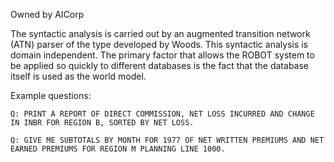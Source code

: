 Owned by AICorp

The syntactic analysis is carried out by an augmented transition network (ATN) parser of the type developed by Woods. This syntactic analysis is domain independent.
The primary factor that allows the ROBOT system to be applied so quickly to different databases is the fact that the database itself is used as the world model.

Example questions:

~~~
Q: PRINT A REPORT OF DIRECT COMMISSION, NET LOSS INCURRED AND CHANGE IN INBR FOR REGION B, SORTED BY NET LOSS.

Q: GIVE ME SUBTOTALS BY MONTH FOR 1977 OF NET WRITTEN PREMIUMS AND NET EARNED PREMIUMS FOR REGION M PLANNING LINE 1000.
~~~